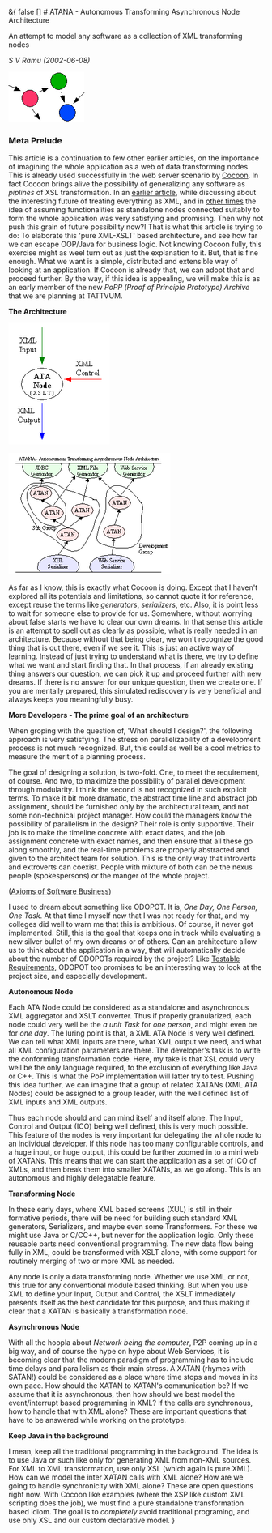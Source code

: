 &{<nil> false <nil> <nil> [] <nil> <nil> <nil> <nil> # ATANA - Autonomous Transforming Asynchronous Node Architecture

An attempt to model any software as a collection of XML transforming nodes

*S V Ramu (2002-06-08)*

![ATANA Architecture 1](/assets/images/ATANA%20-%20Autonomous%20Transforming%20Asynchronous%20Node/28ca38e611408c7f4d5667032d9a9f51.jpg)

### Meta Prelude

This article is a continuation to few other earlier articles, on the importance of imagining the whole application as a web of data transforming nodes. This is already used successfully in the web server scenario by [Cocoon](http://www.tattvum.com/Articles/2002/2002-05/2002-05-12/Ramu-SE-2002-05-10-ILoveCocoon.html). In fact Cocoon brings alive the possibility of generalizing any software as *piplines* of XSL transformation. In an [earlier article](http://www.tattvum.com/Articles/2002/2002-03/2002-03-06/Ramu-SE-20011111-IsOopDead.html), while discussing about the interesting future of treating everything as XML, and in [other times](http://www.tattvum.com/Articles/2002/2002-06/2002-06-09/Ramu-SE-20011101-Architecture.html) the idea of assuming functionalities as standalone nodes connected suitably to form the whole application was very satisfying and promising. Then why not push this grain of future possibility now?! That is what this article is trying to do: To elaborate this 'pure XML-XSLT' based architecture, and see how far we can escape OOP/Java for business logic. Not knowing Cocoon fully, this exercise might as weel turn out as just the explanation to it. But, that is fine enough. What we want is a simple, distributed and extensible way of looking at an application. If Cocoon is already that, we can adopt that and proceed further. By the way, if this idea is appealing, we will make this is as an early member of the new *PoPP (Proof of Principle Prototype) Archive* that we are planning at TATTVUM.

**The Architecture**

![ATANA Architecture 2](/assets/images/ATANA%20-%20Autonomous%20Transforming%20Asynchronous%20Node/501a818a5dc66a0129b627bea8c3953a.jpg)

![ATANA Architecture 3](/assets/images/ATANA%20-%20Autonomous%20Transforming%20Asynchronous%20Node/aa54e5793988e5e946514fc5cce1b827.jpg)

As far as I know, this is exactly what Cocoon is doing. Except that I haven't explored all its potentials and limitations, so cannot quote it for reference, except reuse the terms like *generators*, *serializers*, etc. Also, it is point less to wait for someone else to provide for us. Somewhere, without worrying about false starts we have to clear our own dreams. In that sense this article is an attempt to spell out as clearly as possible, what is really needed in an architecture. Because without that being clear, we won't recognize the good thing that is out there, even if we see it. This is just an active way of learning. Instead of just trying to understand what is there, we try to define what we want and start finding that. In that process, if an already existing thing answers our question, we can pick it up and proceed further with new dreams. If there is no answer for our unique question, then we create one. If you are mentally prepared, this simulated rediscovery is very beneficial and always keeps you meaningfully busy.

**More Developers - The prime goal of an architecture**

When groping with the question of, 'What should I design?', the following approach is very satisfying. The stress on parallelizability of a development process is not much recognized. But, this could as well be a cool metrics to measure the merit of a planning process.

The goal of designing a solution, is two-fold. One, to meet the requirement, of course. And two, to maximize the possibility of parallel development through modularity. I think the second is not recognized in such explicit terms. To make it bit more dramatic, the abstract time line and abstract job assignment, should be furnished only by the architectural team, and not some non-technical project manager. How could the managers know the possibility of parallelism in the design? Their role is only supportive. Their job is to make the timeline concrete with exact dates, and the job assignment concrete with exact names, and then ensure that all these go along smoothly, and the real-time problems are properly abstracted and given to the architect team for solution. This is the only way that introverts and extroverts can coexist. People with mixture of both can be the nexus people (spokespersons) or the manger of the whole project.

([Axioms of Software Business](http://www.tattvum.com/Articles/2002/2002-03/2002-03-11/Ramu-SE-2002-03-10-AxiomsOfGovernance.html))

I used to dream about something like ODOPOT. It is, *One Day, One Person, One Task*. At that time I myself new that I was not ready for that, and my colleges did well to warn me that this is ambitious. Of course, it never got implemented. Still, this is the goal that keeps one in track while evaluating a new silver bullet of my own dreams or of others. Can an architecture allow us to think about the application in a way, that will automatically decide about the number of ODOPOTs required by the project? Like [Testable Requirements](http://www.testablerequirements.com/), ODOPOT too promises to be an interesting way to look at the project size, and especially development.

**Autonomous Node**

Each ATA Node could be considered as a standalone and asynchronous XML aggregator and XSLT converter. Thus if properly granularized, each node could very well be the *a unit Task* for *one person*, and might even be for *one day*. The luring point is that, a XML ATA Node is very well defined. We can tell what XML inputs are there, what XML output we need, and what all XML configuration parameters are there. The developer's task is to write the conforming transformation code. Here, my take is that XSL could very well be the only language required, to the exclusion of everything like Java or C++. This is what the PoP implementation will latter try to test. Pushing this idea further, we can imagine that a group of related XATANs (XML ATA Nodes) could be assigned to a group leader, with the well defined list of XML inputs and XML outputs.

Thus each node should and can mind itself and itself alone. The Input, Control and Output (ICO) being well defined, this is very much possible. This feature of the nodes is very important for delegating the whole node to an individual developer. If this node has too many configurable controls, and a huge input, or huge output, this could be further zoomed in to a mini web of XATANs. This means that we can start the application as a set of ICO of XMLs, and then break them into smaller XATANs, as we go along. This is an autonomous and highly delegatable feature.

**Transforming Node**

In these early days, where XML based screens (XUL) is still in their formative periods, there will be need for building such standard XML generators, Serializers, and maybe even some Transformers. For these we might use Java or C/CC++, but never for the application logic. Only these reusable parts need conventional programming. The new data flow being fully in XML, could be transformed with XSLT alone, with some support for routinely merging of two or more XML as needed.

Any node is only a data transforming node. Whether we use XML or not, this true for any conventional module based thinking. But when you use XML to define your Input, Output and Control, the XSLT immediately presents itself as the best candidate for this purpose, and thus making it clear that a XATAN is basically a transformation node.

**Asynchronous Node**

With all the hoopla about *Network being the computer*, P2P coming up in a big way, and of course the hype on hype about Web Services, it is becoming clear that the modern paradigm of programming has to include time delays and parallelism as their main stress. A XATAN (rhymes with SATAN!) could be considered as a place where time stops and moves in its own pace. How should the XATAN to XATAN's communication be? If we assume that it is asynchronous, then how should we best model the event/interrupt based programming in XML? If the calls are synchronous, how to handle that with XML alone? These are important questions that have to be answered while working on the prototype.

**Keep Java in the background**

I mean, keep all the traditional programming in the background. The idea is to use Java or such like only for generating XML from non-XML sources. For XML to XML transformation, use only XSL (which again is pure XML). How can we model the inter XATAN calls with XML alone? How are we going to handle synchronicity with XML alone? These are open questions right now. With Cocoon like examples (where the XSP like custom XML scripting does the job), we must find a pure standalone transformation based idiom. The goal is to *completely* avoid traditional programing, and use only XSL and our custom declarative model.
}
